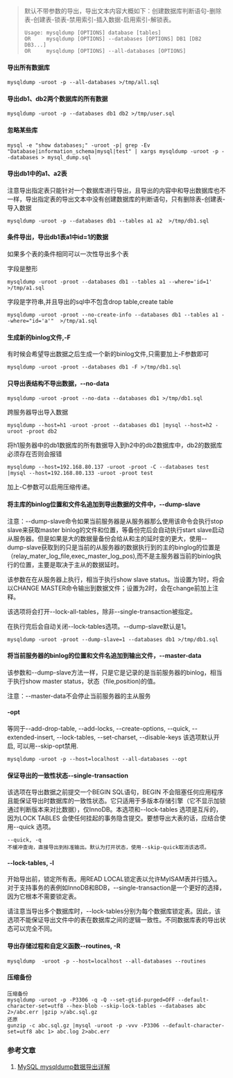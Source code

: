 > 默认不带参数的导出，导出文本内容大概如下：创建数据库判断语句-删除表-创建表-锁表-禁用索引-插入数据-启用索引-解锁表。
>
> ```
> Usage: mysqldump [OPTIONS] database [tables]
> OR     mysqldump [OPTIONS] --databases [OPTIONS] DB1 [DB2 DB3...]
> OR     mysqldump [OPTIONS] --all-databases [OPTIONS]
> ```

#### 导出所有数据库

```
mysqldump -uroot -p --all-databases >/tmp/all.sql
```

#### 导出db1、db2两个数据库的所有数据

```
mysqldump -uroot -p --databases db1 db2 >/tmp/user.sql
```

#### 忽略某些库

```
mysql -e "show databases;" -uroot -p| grep -Ev "Database|information_schema|mysql|test" | xargs mysqldump -uroot -p --databases > mysql_dump.sql
```

#### 导出db1中的a1、a2表

注意导出指定表只能针对一个数据库进行导出，且导出的内容中和导出数据库也不一样，导出指定表的导出文本中没有创建数据库的判断语句，只有删除表-创建表-导入数据

```
mysqldump -uroot -p --databases db1 --tables a1 a2  >/tmp/db1.sql
```

#### 条件导出，导出db1表a1中id=1的数据

如果多个表的条件相同可以一次性导出多个表

字段是整形

```
mysqldump -uroot -proot --databases db1 --tables a1 --where='id=1'  >/tmp/a1.sql
```

字段是字符串,并且导出的sql中不包含drop table,create table

```
mysqldump -uroot -proot --no-create-info --databases db1 --tables a1 --where="id='a'"  >/tmp/a1.sql
```

#### 生成新的binlog文件,-F

有时候会希望导出数据之后生成一个新的binlog文件,只需要加上-F参数即可

```
mysqldump -uroot -proot --databases db1 -F >/tmp/db1.sql
```

#### 只导出表结构不导出数据，--no-data

```
mysqldump -uroot -proot --no-data --databases db1 >/tmp/db1.sql
```

跨服务器导出导入数据

```
mysqldump --host=h1 -uroot -proot --databases db1 |mysql --host=h2 -uroot -proot db2
```

将h1服务器中的db1数据库的所有数据导入到h2中的db2数据库中，db2的数据库必须存在否则会报错

```
mysqldump --host=192.168.80.137 -uroot -proot -C --databases test |mysql --host=192.168.80.133 -uroot -proot test 
```

 加上-C参数可以启用压缩传递。

#### 将主库的binlog位置和文件名追加到导出数据的文件中，--dump-slave

注意：--dump-slave命令如果当前服务器是从服务器那么使用该命令会执行stop slave来获取master binlog的文件和位置，等备份完后会自动执行start slave启动从服务器。但是如果是大的数据量备份会给从和主的延时变的更大，使用--dump-slave获取到的只是当前的从服务器的数据执行到的主的binglog的位置是（relay_mater_log_file,exec_master_log_pos),而不是主服务器当前的binlog执行的位置，主要是取决于主从的数据延时。

该参数在在从服务器上执行，相当于执行show slave status。当设置为1时，将会以CHANGE MASTER命令输出到数据文件；设置为2时，会在change前加上注释。

该选项将会打开--lock-all-tables，除非--single-transaction被指定。

在执行完后会自动关闭--lock-tables选项。--dump-slave默认是1。

```
mysqldump -uroot -proot --dump-slave=1 --databases db1 >/tmp/db1.sql
```

#### 将当前服务器的binlog的位置和文件名追加到输出文件，--master-data

该参数和--dump-slave方法一样，只是它是记录的是当前服务器的binlog，相当于执行show master status，状态（file,position)的值。

注意：--master-data不会停止当前服务器的主从服务

#### -opt

等同于--add-drop-table, --add-locks, --create-options, --quick, --extended-insert, --lock-tables, --set-charset, --disable-keys 该选项默认开启, 可以用--skip-opt禁用.

```
mysqldump -uroot -p --host=localhost --all-databases --opt
```

#### 保证导出的一致性状态--single-transaction

该选项在导出数据之前提交一个BEGIN SQL语句，BEGIN 不会阻塞任何应用程序且能保证导出时数据库的一致性状态。它只适用于多版本存储引擎（它不显示加锁通过判断版本来对比数据），仅InnoDB。本选项和--lock-tables 选项是互斥的，因为LOCK TABLES 会使任何挂起的事务隐含提交。要想导出大表的话，应结合使用--quick 选项。

```
--quick, -q
不缓冲查询，直接导出到标准输出。默认为打开状态，使用--skip-quick取消该选项。
```

#### --lock-tables, -l

开始导出前，锁定所有表。用READ LOCAL锁定表以允许MyISAM表并行插入。对于支持事务的表例如InnoDB和BDB，--single-transaction是一个更好的选择，因为它根本不需要锁定表。

请注意当导出多个数据库时，--lock-tables分别为每个数据库锁定表。因此，该选项不能保证导出文件中的表在数据库之间的逻辑一致性。不同数据库表的导出状态可以完全不同。

#### 导出存储过程和自定义函数--routines, -R

```
mysqldump  -uroot -p --host=localhost --all-databases --routines
```

#### 压缩备份 

```
压缩备份
mysqldump -uroot -p -P3306 -q -Q --set-gtid-purged=OFF --default-character-set=utf8 --hex-blob --skip-lock-tables --databases abc 2>/abc.err |gzip >/abc.sql.gz
还原
gunzip -c abc.sql.gz |mysql -uroot -p -vvv -P3306 --default-character-set=utf8 abc 1> abc.log 2>abc.err
```

### 参考文章

1. [MySQL mysqldump数据导出详解 ](https://www.cnblogs.com/chenmh/p/5300370.html)